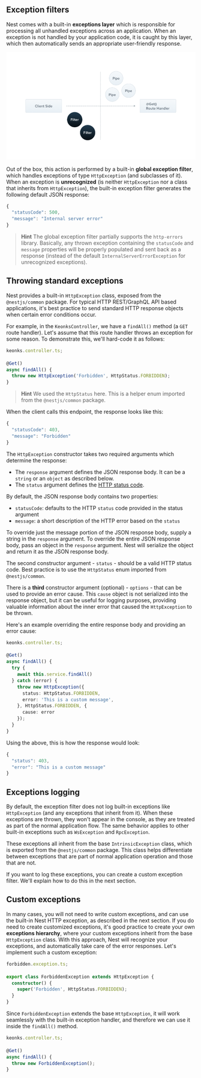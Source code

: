 ## Exception filters

Nest comes with a built-in **exceptions layer** which is responsible for processing all unhandled exceptions across an application. When an exception is not handled by your application code, it is caught by this layer, which then automatically sends an appropriate user-friendly response.

![Exception filters Image](./docs/images/exception-filters.png)

Out of the box, this action is performed by a built-in **global exception filter**, which handles exceptions of type `HttpException` (and subclasses of it). When an exception is **unrecognized** (is neither `HttpException` nor a class that inherits from `HttpException`), the built-in exception filter generates the following default JSON response:

```ts
{
  "statusCode": 500,
  "message": "Internal server error"
}
```

> **Hint**
> The global exception filter partially supports the `http-errors` library. Basically, any thrown exception containing the `statusCode` and `message` properties will be properly populated and sent back as a response (instead of the default `InternalServerErrorException` for unrecognized exceptions).

## Throwing standard exceptions

Nest provides a built-in `HttpException` class, exposed from the `@nestjs/common` package. For typical HTTP REST/GraphQL API based applications, it's best practice to send standard HTTP response objects when certain error conditions occur.

For example, in the `KeonksController`, we have a `findAll()` method (a `GET` route handler). Let's assume that this route handler throws an exception for some reason. To demonstrate this, we'll hard-code it as follows:

```ts
keonks.controller.ts;

@Get()
async findAll() {
  throw new HttpException('Forbidden', HttpStatus.FORBIDDEN);
}
```

> **Hint**
> We used the `HttpStatus` here. This is a helper enum imported from the `@nestjs/common` package.

When the client calls this endpoint, the response looks like this:

```ts
{
  "statusCode": 403,
  "message": "Forbidden"
}
```

The `HttpException` constructor takes two required arguments which determine the response:

- The `response` argument defines the JSON response body. It can be a `string` or an `object` as described below.
- The `status` argument defines the [HTTP status code](https://developer.mozilla.org/en-US/docs/Web/HTTP/Status).

By default, the JSON response body contains two properties:

- `statusCode`: defaults to the HTTP `status` code provided in the status argument
- `message`: a short description of the HTTP error based on the `status`

To override just the message portion of the JSON response body, supply a string in the `response` argument. To override the entire JSON response body, pass an object in the `response` argument. Nest will serialize the object and return it as the JSON response body.

The second constructor argument - `status` - should be a valid HTTP status code. Best practice is to use the `HttpStatus` enum imported from `@nestjs/common`.

There is a **third** constructor argument (optional) - `options` - that can be used to provide an error cause. This `cause` object is not serialized into the response object, but it can be useful for logging purposes, providing valuable information about the inner error that caused the `HttpException` to be thrown.

Here's an example overriding the entire response body and providing an error cause:

```ts
keonks.controller.ts;

@Get()
async findAll() {
  try {
    await this.service.findAll()
  } catch (error) {
    throw new HttpException({
      status: HttpStatus.FORBIDDEN,
      error: 'This is a custom message',
    }, HttpStatus.FORBIDDEN, {
      cause: error
    });
  }
}
```

Using the above, this is how the response would look:

```ts
{
  "status": 403,
  "error": "This is a custom message"
}
```

## Exceptions logging

By default, the exception filter does not log built-in exceptions like `HttpException` (and any exceptions that inherit from it). When these exceptions are thrown, they won't appear in the console, as they are treated as part of the normal application flow. The same behavior applies to other built-in exceptions such as `WsException` and `RpcException`.

These exceptions all inherit from the base `IntrinsicException` class, which is exported from the `@nestjs/common` package. This class helps differentiate between exceptions that are part of normal application operation and those that are not.

If you want to log these exceptions, you can create a custom exception filter. We'll explain how to do this in the next section.

## Custom exceptions

In many cases, you will not need to write custom exceptions, and can use the built-in Nest HTTP exception, as described in the next section. If you do need to create customized exceptions, it's good practice to create your own **exceptions hierarchy**, where your custom exceptions inherit from the base `HttpException` class. With this approach, Nest will recognize your exceptions, and automatically take care of the error responses. Let's implement such a custom exception:

```ts
forbidden.exception.ts;

export class ForbiddenException extends HttpException {
  constructor() {
    super('Forbidden', HttpStatus.FORBIDDEN);
  }
}
```

Since `ForbiddenException` extends the base `HttpException`, it will work seamlessly with the built-in exception handler, and therefore we can use it inside the `findAll()` method.

```ts
keonks.controller.ts;

@Get()
async findAll() {
  throw new ForbiddenException();
}
```
